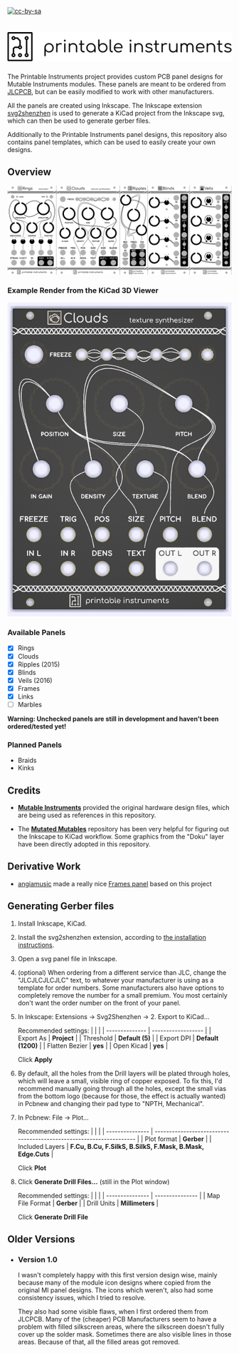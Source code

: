 [![cc-by-sa](https://img.shields.io/badge/License-CC%20BY%20SA%203.0-lightgrey.svg)](https://creativecommons.org/licenses/by-sa/3.0/)

# ![logo](https://raw.githubusercontent.com/30350n/printable-instruments/master/images/logo_text.png)

The Printable Instruments project provides custom PCB panel designs for Mutable Instruments modules. These panels are meant to be ordered from [JLCPCB](https://jlcpcb.com/), but can be easily modified to work with other manufacturers.

All the panels are created using Inkscape. The Inkscape extension [svg2shenzhen](https://github.com/badgeek/svg2shenzhen) is used to generate a KiCad project from the Inkscape svg, which can then be used to generate gerber files.

Additionally to the Printable Instruments panel designs, this repository also contains panel templates, which can be used to easily create your own designs.

## Overview

![overview](https://raw.githubusercontent.com/30350n/printable-instruments/master/images/overview.png)

### Example Render from the KiCad 3D Viewer

![clouds_rendered](https://raw.githubusercontent.com/30350n/printable-instruments/master/images/clouds_rendered.png)

### Available Panels

- [x] Rings
- [x] Clouds
- [x] Ripples (2015)
- [x] Blinds
- [x] Veils (2016)
- [x] Frames
- [x] Links
- [ ] Marbles

**Warning: Unchecked panels are still in development and haven't been ordered/tested yet!**

### Planned Panels

- Braids
- Kinks

## Credits

- **[Mutable Instruments](https://github.com/pichenettes/eurorack)** provided the original hardware design files, which are being used as references in this repository.

- The **[Mutated Mutables](https://github.com/TheSlowGrowth/MutatedMutables)** repository has been very helpful for figuring out the Inkscape to KiCad workflow. Some graphics from the "Doku" layer have been directly adopted in this repository.

## Derivative Work

- [angiamusic](https://github.com/angiamusic) made a really nice [Frames panel](https://github.com/angiamusic/Valance_Panel) based on this project

## Generating Gerber files

1. Install Inkscape, KiCad.

2. Install the svg2shenzhen extension, according to [the installation instructions](https://github.com/badgeek/svg2shenzhen#install).

3. Open a svg panel file in Inkscape.

4. (optional) When ordering from a different service than JLC, change the "JLCJLCJLCJLC" text, to whatever your manufacturer is using as a template for order numbers.
   Some manufacturers also have options to completely remove the number for a small premium.
   You most certainly don't want the order number on the front of your panel.

5. In Inkscape: Extensions -> Svg2Shenzhen -> 2. Export to KiCad...

   Recommended settings:
   |                |                    |
   | -------------- | ------------------ |
   | Export As      | **Project**        |
   | Threshold      | **Default (5)**    |
   | Export DPI     | **Default (1200)** |
   | Flatten Bezier | **yes**            |
   | Open Kicad     | **yes**            |

   Click **Apply**

6. By default, all the holes from the Drill layers will be plated through holes, which will leave a small, visible ring
   of copper exposed.
   To fix this, I'd recommend manually going through all the holes, except the small vias from the bottom logo
   (because for those, the effect is actually wanted) in Pcbnew and changing their pad type to "NPTH, Mechanical".

7. In Pcbnew: File -> Plot...

   Recommended settings:
   |                 |                                                                     |
   | --------------- | ------------------------------------------------------------------- |
   | Plot format     | **Gerber**                                                          |
   | Included Layers | **F&#46;Cu, B&#46;Cu, F.SilkS, B.SilkS, F.Mask, B.Mask, Edge.Cuts** |

    Click **Plot**

8. Click **Generate Drill Files...** (still in the Plot window)

   Recommended settings:
   |                 |                 |
   | --------------- | --------------- |
   | Map File Format | **Gerber**      |
   | Drill Units     | **Millimeters** |

   Click **Generate Drill File**

## Older Versions

- ### Version 1.0
  
  I wasn't completely happy with this first version design wise,
  mainly because many of the module icon designs where copied from the original MI panel designs.
  The icons which weren't, also had some consistency issues, which I tried to resolve.

  They also had some visible flaws, when I first ordered them from JLCPCB.
  Many of the (cheaper) PCB Manufacturers seem to have a problem with filled silkscreen areas,
  where the silkscreen doesn't fully cover up the solder mask.
  Sometimes there are also visible lines in those areas.
  Because of that, all the filled areas got removed.
